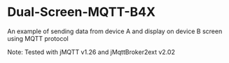 # Dual-Screen-MQTT-B4X
An example of sending data from device A and display on device B screen using MQTT protocol

Note:
Tested with jMQTT v1.26 and jMqttBroker2ext v2.02
